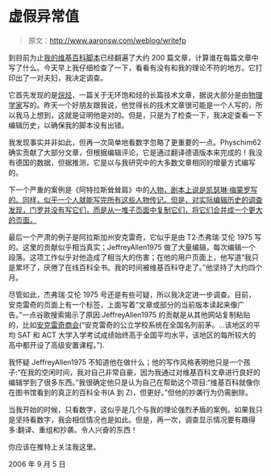 # 虚假异常值

> 原文：<http://www.aaronsw.com/weblog/writefp>

到目前为止[我的维基百科脚本](whowriteswikipedia)已经翻遍了大约 200 篇文章，计算谁在每篇文章中写了什么。今天早上我仔细检查了一下，看看有没有和我的理论不符的地方。它打印出了一对夫妇，我决定调查。

它首先发现的是[烷烃](http://en.wikipedia.org/wiki/Alkane)，一篇关于无环饱和烃的长篇技术文章，据说大部分是由[物理学家](http://en.wikipedia.org/wiki/User:Physchim62)写的。昨天一个好朋友跟我说，他觉得长的技术文章很可能是一个人写的，所以我马上想到，这就是证明他是对的。但是，只是为了检查一下，我决定查看一下编辑历史，以确保我的脚本没有出错。

我发现事实并非如此，但再一次简单地看数字忽略了更重要的一点。Physchim62 确实贡献了大部分文章，但根据编辑评论，它是通过翻译德语版本来完成的！我没有德国的数据，但据推测，它是以与我研究中的大多数文章相同的增量方式编写的。

下一个严重的案例是《阿特拉斯耸耸肩》中的[人物，剧本上说是凯瑟琳·梅蒙罗写的。同样，似乎一个人就能写完所有这些人物传记。但是，对实际编辑历史的调查发现，门罗并没有写它们，而是从一堆子页面中复制它们，将它们合并成一个更大的页面。](http://en.wikipedia.org/wiki/Characters_in_Atlas_Shrugged)

最后一个严肃的例子是阿拉斯加州安克雷奇，它似乎是由 T2·杰弗瑞·艾伦 1975 写的。这里的贡献似乎相当真实；JeffreyAllen1975 做了大量编辑，每次编辑一个段落。这项工作似乎对他造成了相当大的伤害；在他的用户页面上，他写道“我只是累坏了，厌倦了在线百科全书。我的时间被维基百科夺走了。”他坚持了大约四个月。

尽管如此，杰弗瑞·艾伦 1975 号还是有些可疑，所以我决定进一步调查。目前，安克雷奇的页面上有一个标签，上面写着“文章或部分的当前版本读起来像广告。”一点谷歌搜索揭示了原因:JeffreyAllen1975 的贡献是从其他网站复制粘贴的，比如[安克雷奇商会](http://www.anchoragechamber.org/info/relocation.htm)(“安克雷奇的公立学校系统在全国名列前茅。…该地区的平均 SAT 和 ACT 大学入学考试成绩始终高于全国平均水平，该地区的每所较大的高中都开设了高级安置课程。”).

我怀疑 JeffreyAllen1975 不知道他在做什么；他的写作风格表明他只是一个孩子:“在我的空闲时间，我对自己非常自豪，因为我通过对维基百科文章进行良好的编辑学到了很多东西。”我很确定他只是认为自己在帮助这个项目:“维基百科就像你在图书馆看到的真正的百科全书(A 到 Z)，但更好。”但他的抄袭行为仍需删除。

当我开始的时候，只看数字，这似乎是几个与我的理论强烈矛盾的案例。如果我只是坚持看数字，我会相信情况也是如此。但是，再一次，调查显示情况要有趣得多:翻译、重组和抄袭。令人兴奋的东西！

你应该在推特上关注我这里。

2006 年 9 月 5 日